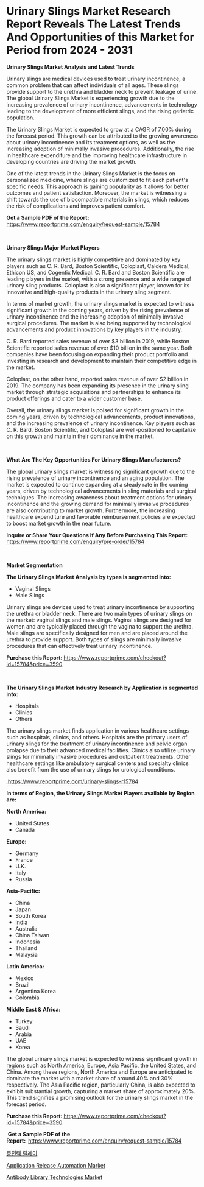 <p><h1>Urinary Slings Market Research Report Reveals The Latest Trends And Opportunities of this Market for Period from 2024 - 2031</h1></p><p><strong>Urinary Slings Market Analysis and Latest Trends</strong></p>
<p><p>Urinary slings are medical devices used to treat urinary incontinence, a common problem that can affect individuals of all ages. These slings provide support to the urethra and bladder neck to prevent leakage of urine. The global Urinary Slings Market is experiencing growth due to the increasing prevalence of urinary incontinence, advancements in technology leading to the development of more efficient slings, and the rising geriatric population.</p><p>The Urinary Slings Market is expected to grow at a CAGR of 7.00% during the forecast period. This growth can be attributed to the growing awareness about urinary incontinence and its treatment options, as well as the increasing adoption of minimally invasive procedures. Additionally, the rise in healthcare expenditure and the improving healthcare infrastructure in developing countries are driving the market growth.</p><p>One of the latest trends in the Urinary Slings Market is the focus on personalized medicine, where slings are customized to fit each patient's specific needs. This approach is gaining popularity as it allows for better outcomes and patient satisfaction. Moreover, the market is witnessing a shift towards the use of biocompatible materials in slings, which reduces the risk of complications and improves patient comfort.</p></p>
<p><strong>Get a Sample PDF of the Report:&nbsp;</strong> <a href="https://www.reportprime.com/enquiry/request-sample/15784">https://www.reportprime.com/enquiry/request-sample/15784</a></p>
<p>&nbsp;</p>
<p><strong>Urinary Slings Major Market Players</strong></p>
<p><p>The urinary slings market is highly competitive and dominated by key players such as C. R. Bard, Boston Scientific, Coloplast, Caldera Medical, Ethicon US, and Cogentix Medical. C. R. Bard and Boston Scientific are leading players in the market, with a strong presence and a wide range of urinary sling products. Coloplast is also a significant player, known for its innovative and high-quality products in the urinary sling segment.</p><p>In terms of market growth, the urinary slings market is expected to witness significant growth in the coming years, driven by the rising prevalence of urinary incontinence and the increasing adoption of minimally invasive surgical procedures. The market is also being supported by technological advancements and product innovations by key players in the industry.</p><p>C. R. Bard reported sales revenue of over $3 billion in 2019, while Boston Scientific reported sales revenue of over $10 billion in the same year. Both companies have been focusing on expanding their product portfolio and investing in research and development to maintain their competitive edge in the market.</p><p>Coloplast, on the other hand, reported sales revenue of over $2 billion in 2019. The company has been expanding its presence in the urinary sling market through strategic acquisitions and partnerships to enhance its product offerings and cater to a wider customer base.</p><p>Overall, the urinary slings market is poised for significant growth in the coming years, driven by technological advancements, product innovations, and the increasing prevalence of urinary incontinence. Key players such as C. R. Bard, Boston Scientific, and Coloplast are well-positioned to capitalize on this growth and maintain their dominance in the market.</p></p>
<p>&nbsp;</p>
<p><strong>What Are The Key Opportunities For Urinary Slings Manufacturers?</strong></p>
<p><p>The global urinary slings market is witnessing significant growth due to the rising prevalence of urinary incontinence and an aging population. The market is expected to continue expanding at a steady rate in the coming years, driven by technological advancements in sling materials and surgical techniques. The increasing awareness about treatment options for urinary incontinence and the growing demand for minimally invasive procedures are also contributing to market growth. Furthermore, the increasing healthcare expenditure and favorable reimbursement policies are expected to boost market growth in the near future.</p></p>
<p><strong>Inquire or Share Your Questions If Any Before Purchasing This Report:</strong> <a href="https://www.reportprime.com/enquiry/pre-order/15784">https://www.reportprime.com/enquiry/pre-order/15784</a></p>
<p>&nbsp;</p>
<p><strong>Market Segmentation</strong></p>
<p><strong>The Urinary Slings Market Analysis by types is segmented into:</strong></p>
<p><ul><li>Vaginal Slings</li><li>Male Slings</li></ul></p>
<p><p>Urinary slings are devices used to treat urinary incontinence by supporting the urethra or bladder neck. There are two main types of urinary slings on the market: vaginal slings and male slings. Vaginal slings are designed for women and are typically placed through the vagina to support the urethra. Male slings are specifically designed for men and are placed around the urethra to provide support. Both types of slings are minimally invasive procedures that can effectively treat urinary incontinence.</p></p>
<p><strong>Purchase this Report:&nbsp;</strong><a href="https://www.reportprime.com/checkout?id=15784&price=3590">https://www.reportprime.com/checkout?id=15784&price=3590</a></p>
<p>&nbsp;</p>
<p><strong>The Urinary Slings Market Industry Research by Application is segmented into:</strong></p>
<p><ul><li>Hospitals</li><li>Clinics</li><li>Others</li></ul></p>
<p><p>The urinary slings market finds application in various healthcare settings such as hospitals, clinics, and others. Hospitals are the primary users of urinary slings for the treatment of urinary incontinence and pelvic organ prolapse due to their advanced medical facilities. Clinics also utilize urinary slings for minimally invasive procedures and outpatient treatments. Other healthcare settings like ambulatory surgical centers and specialty clinics also benefit from the use of urinary slings for urological conditions.</p></p>
<p><a href="https://www.reportprime.com/urinary-slings-r15784">&nbsp;https://www.reportprime.com/urinary-slings-r15784</a></p>
<p><strong>In terms of Region, the Urinary Slings Market Players available by Region are:</strong></p>
<p>
    <p> <strong> North America: </strong>
        <ul>
            <li>United States</li>
            <li>Canada</li>
        </ul>
        </p> 
    <p> <strong> Europe: </strong>
        <ul>
            <li>Germany</li>
            <li>France</li>
            <li>U.K.</li>
            <li>Italy</li>
            <li>Russia</li>
        </ul>
        </p> 
    <p> <strong> Asia-Pacific: </strong>
        <ul>
            <li>China</li>
            <li>Japan</li>
            <li>South Korea</li>
            <li>India</li>
            <li>Australia</li>
            <li>China Taiwan</li>
            <li>Indonesia</li>
            <li>Thailand</li>
            <li>Malaysia</li>
        </ul>
        </p> 
    <p> <strong> Latin America: </strong>
        <ul>
            <li>Mexico</li>
            <li>Brazil</li>
            <li>Argentina Korea</li>
            <li>Colombia</li>
        </ul>
        </p> 
    <p> <strong> Middle East & Africa: </strong>
        <ul>
            <li>Turkey</li>
            <li>Saudi</li>
            <li>Arabia</li>
            <li>UAE</li>
            <li>Korea</li>
        </ul>
    </p>
    </p>
<p><p>The global urinary slings market is expected to witness significant growth in regions such as North America, Europe, Asia Pacific, the United States, and China. Among these regions, North America and Europe are anticipated to dominate the market with a market share of around 40% and 30% respectively. The Asia Pacific region, particularly China, is also expected to exhibit substantial growth, capturing a market share of approximately 20%. This trend signifies a promising outlook for the urinary slings market in the forecast period.</p></p>
<p><strong>Purchase this Report: </strong><a href="https://www.reportprime.com/checkout?id=15784&price=3590">https://www.reportprime.com/checkout?id=15784&price=3590</a></p>
<p>&nbsp;<strong>Get a Sample PDF of the Report:&nbsp;&nbsp;</strong><a href="https://www.reportprime.com/enquiry/request-sample/15784">https://www.reportprime.com/enquiry/request-sample/15784</a></p>
<p><strong></strong></p>
<p><p><a href="https://github.com/JosefaRice/Market-Research-Report-List-1/blob/main/2273157123232.md">중전력 릴레이</a></p><p><a href="https://github.com/AnnChovey2023/Market-Research-Report-List-2/blob/main/application-release-automation-market.md">Application Release Automation Market</a></p><p><a href="https://github.com/ZackaryHalvorson2023/Market-Research-Report-List-2/blob/main/antibody-library-technologies-market.md">Antibody Library Technologies Market</a></p></p>